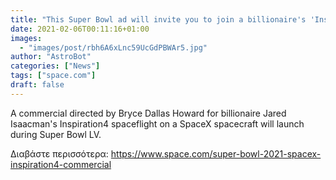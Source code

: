 ```yaml
---
title: "This Super Bowl ad will invite you to join a billionaire's 'Inspiration4' launch on a SpaceX rocket"
date: 2021-02-06T00:11:16+01:00
images:
  - "images/post/rbh6A6xLnc59UcGdPBWAr5.jpg"
author: "AstroBot"
categories: ["News"]
tags: ["space.com"]
draft: false
---
```


A commercial directed by Bryce Dallas Howard for billionaire Jared Isaacman's Inspiration4 spaceflight on a SpaceX spacecraft will launch during Super Bowl LV. 

Διαβάστε περισσότερα: https://www.space.com/super-bowl-2021-spacex-inspiration4-commercial
